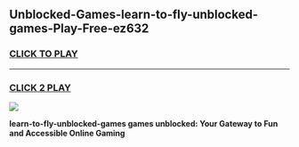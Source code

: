 
## Unblocked-Games-learn-to-fly-unblocked-games-Play-Free-ez632
<h3>
<a href="https://premium76.site?title=learn-to-fly-unblocked-games&ref=10A">CLICK TO PLAY</a></h3>
<hr>

<h3>
<a href="https://premium76.site?title=learn-to-fly-unblocked-games&ref=10A">CLICK 2 PLAY</a>
  
</h3>

<a href="https://premium76.site?title=learn-to-fly-unblocked-games&ref=10A"><img src="https://clearcache.store/games.png"></a>


**learn-to-fly-unblocked-games games unblocked: Your Gateway to Fun and Accessible Online Gaming**
